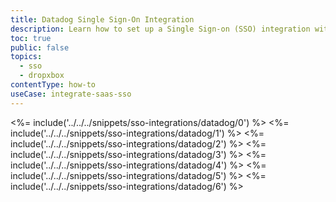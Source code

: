 ```yaml
---
title: Datadog Single Sign-On Integration
description: Learn how to set up a Single Sign-on (SSO) integration with Datadog and Auth0.
toc: true
public: false
topics:
  - sso
  - dropxbox
contentType: how-to
useCase: integrate-saas-sso
---
```

<%= include('../../../snippets/sso-integrations/datadog/0') %> 
<%= include('../../../snippets/sso-integrations/datadog/1') %> 
<%= include('../../../snippets/sso-integrations/datadog/2') %> 
<%= include('../../../snippets/sso-integrations/datadog/3') %> 
<%= include('../../../snippets/sso-integrations/datadog/4') %> 
<%= include('../../../snippets/sso-integrations/datadog/5') %> 
<%= include('../../../snippets/sso-integrations/datadog/6') %>
